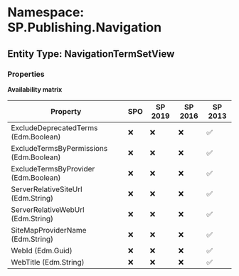 # Namespace: SP.Publishing.Navigation

## Entity Type: NavigationTermSetView

### Properties

**Availability matrix**

Property | SPO | SP 2019 | SP 2016 | SP 2013
----------|-----|---------|---------|--------
ExcludeDeprecatedTerms (Edm.Boolean) | ❌ | ❌ | ❌ | ✅
ExcludeTermsByPermissions (Edm.Boolean) | ❌ | ❌ | ❌ | ✅
ExcludeTermsByProvider (Edm.Boolean) | ❌ | ❌ | ❌ | ✅
ServerRelativeSiteUrl (Edm.String) | ❌ | ❌ | ❌ | ✅
ServerRelativeWebUrl (Edm.String) | ❌ | ❌ | ❌ | ✅
SiteMapProviderName (Edm.String) | ❌ | ❌ | ❌ | ✅
WebId (Edm.Guid) | ❌ | ❌ | ❌ | ✅
WebTitle (Edm.String) | ❌ | ❌ | ❌ | ✅

